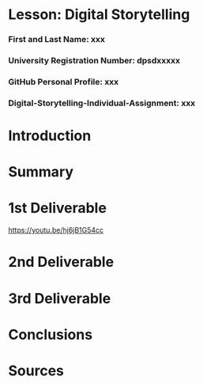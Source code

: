 # Lesson: Digital Storytelling

### First and Last Name: xxx
### University Registration Number: dpsdxxxxx
### GitHub Personal Profile: xxx
### Digital-Storytelling-Individual-Assignment: xxx

# Introduction



# Summary


# 1st Deliverable
https://youtu.be/hj6jB1G54cc

# 2nd Deliverable


# 3rd Deliverable 


# Conclusions


# Sources
